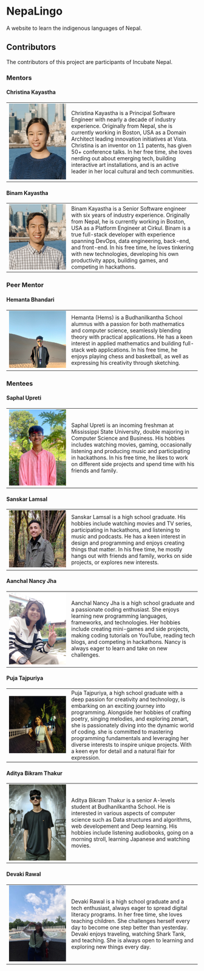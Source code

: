 # NepaLingo

A website to learn the indigenous languages of Nepal.

## Contributors

The contributors of this project are participants of Incubate Nepal.

### Mentors

#### Christina Kayastha

<table>
    <tr>
        <td width=150>
            <img src="nepalingo-web/public/photos/christinakayastha.png" alt="Image of Christina Kayastha"/>
        </td>
        <td>
            Christina Kayastha is a Principal Software Engineer with nearly a decade of industry experience. Originally from Nepal, she is currently working in Boston, USA as a Domain Architect leading innovation initiatives at Vista. Christina is an inventor on 11 patents, has given 50+ conference talks. In her free time, she loves nerding out about emerging tech, building interactive art installations, and is an active leader in her local cultural and tech communities.
        </td>
    </tr>
</table>

#### Binam Kayastha

<table>
    <tr>
        <td width=150>
            <img src="nepalingo-web/public/photos/binamkayastha.png" alt="Image of Binam Kayastha"/>
        </td>
        <td>
            Binam Kayastha is a Senior Software engineer with six years of industry experience. Originally from Nepal, he is currently working in Boston, USA as a Platform Engineer at Cirkul. Binam is a true full-stack developer with experience spanning DevOps, data engineering, back-end, and front-end. In his free time, he loves tinkering with new technologies, developing his own productivity apps, building games, and competing in hackathons.
        </td>
    </tr>
</table>

### Peer Mentor

#### Hemanta Bhandari

<table>
    <tr>
        <td width=150>
            <img src="nepalingo-web/public/photos/hemsbhandari.jpg" alt="Image of Hemanta Bhandari"/>
        </td>
        <td>
            Hemanta (Hems) is a Budhanilkantha School alumnus with a passion for both mathematics and computer science, seamlessly blending theory with practical applications. He has a keen interest in applied mathematics and building full-stack web applications. In his free time, he enjoys playing chess and basketball, as well as expressing his creativity through sketching.
        </td>
    </tr>
</table>

### Mentees

#### Saphal Upreti

<table>
    <tr>
        <td width=150>
            <img src="nepalingo-web/public/photos/saphalupreti.jpg" alt="Image of Saphal Upreti"/>
        </td>
        <td>
            Saphal Upreti is an incoming freshman at Mississippi State University, double majoring in Computer Science and Business. His hobbies includes watching movies, gaming, occasionally listening and producing music and participating in hackathons. In his free time, he likes to work on different side projects and spend time with his friends and family. 
        </td>
    </tr>
</table>

#### Sanskar Lamsal

<table>
    <tr>
        <td width=150>
            <img src="nepalingo-web/public/photos/sanskar.jpg" alt="Image of Sanskar Lamsal"/>
        </td>
        <td>
            Sanskar Lamsal is a high school graduate. His hobbies include watching movies and TV series, participating in hackathons, and listening to music and podcasts. He has a keen interest in design and programming and enjoys creating things that matter. In his free time, he mostly hangs out with friends and family, works on side projects, or explores new interests.
        </td>
    </tr>
</table>

#### Aanchal Nancy Jha

<table>
    <tr>
        <td width=150>
            <img src="nepalingo-web/public/photos/Nancy.png" alt="Image of Aanchal Nancy Jha"/>
        </td>
        <td>
            Aanchal Nancy Jha is a high school graduate and a passionate coding enthusiast. She enjoys learning new programming languages, frameworks, and technologies. Her hobbies include creating mini-games and side projects, making coding tutorials on YouTube, reading tech blogs, and competing in hackathons. Nancy is always eager to learn and take on new challenges.
        </td>
    </tr>
</table>

#### Puja Tajpuriya

<table>
    <tr>
        <td width=150>
            <img src="nepalingo-web/public/photos/puja.png" alt="Image of Puja Tajpuriya"/>
        </td>
        <td>
            Puja Tajpuriya, a high school graduate with a deep passion for creativity and technology, is embarking on an exciting journey into programming. Alongside her hobbies of crafting poetry, singing melodies, and exploring zenart, she is passionately diving into the dynamic world of coding. she is committed to mastering programming fundamentals and leveraging her diverse interests to inspire unique projects. With a keen eye for detail and a natural flair for expression.
        </td>
    </tr>
</table>

#### Aditya Bikram Thakur

<table>
    <tr>
        <td width=150>
            <img src="nepalingo-web/public/photos/aditya.jpeg" alt="Image of Aditya Bikram Thakur"/>
        </td>
        <td>
            Aditya Bikram Thakur is a senior A-levels student at Budhanilkantha School. He is interested in various aspects of computer science such as Data structures and algorithms, web developement and Deep learning. His hobbies include listening audiobooks, going on a morning stroll, learning Japanese and watching movies. 
        </td>
    </tr>
</table>

#### Devaki Rawal

<table>
    <tr>
        <td width=150>
            <img src="nepalingo-web/public/photos/devakirawal.jpeg" alt="Image of Devaki Rawal"/>
        </td>
        <td>
           Devaki Rawal is a high school graduate and a tech enthusiast, always eager to spread digital literacy programs. In her free time, she loves teaching children. She challenges herself every day to become one step better than yesterday. Devaki enjoys traveling, watching Shark Tank, and teaching. She is always open to learning and exploring new things every day.
        </td>
    </tr>
</table>
